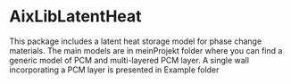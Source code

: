 # AixLibLatentHeat
This package includes a latent heat storage model for phase change materials. The main models are in meinProjekt folder where you can find a generic model of PCM and multi-layered PCM layer. A single wall incorporating a PCM layer is presented in Example folder 
